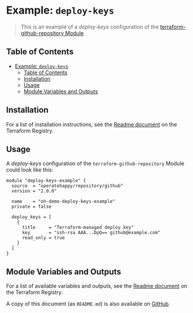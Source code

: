 # Example: `deploy-keys`

> This is an example of a _deploy-keys_ configuration of the [terraform-github-repository Module](https://registry.terraform.io/modules/operatehappy/repository/github)

## Table of Contents

- [Example: `deploy-keys`](#example-deploy-keys)
  - [Table of Contents](#table-of-contents)
  - [Installation](#installation)
  - [Usage](#usage)
  - [Module Variables and Outputs](#module-variables-and-outputs)

## Installation

For a list of installation instructions, see the [Readme document](https://registry.terraform.io/modules/operatehappy/repository/github) on the Terraform Registry.

## Usage

A _deploy-keys_ configuration of the `terraform-github-repository` Module could look like this:

```hcl
module "deploy-keys-example" {
  source  = "operatehappy/repository/github"
  version = "2.0.0"

  name    = "oh-demo-deploy-keys-example"
  private = false

  deploy_keys = [
    {
      title     = "Terraform-managed deploy key"
      key       = "ssh-rsa AAA...DpQ== github@example.com"
      read_only = true
    }
  ]
}
```

## Module Variables and Outputs

For a list of available variables and outputs, see the [Readme document](https://registry.terraform.io/modules/operatehappy/repository/github) on the Terraform Registry.

A copy of this document (as `README.md`) is also available on [GitHub](https://github.com/operatehappy/terraform-github-repository/blob/master/README.md#readme).
